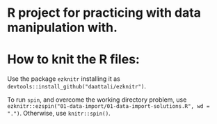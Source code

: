# R project for practicing with data manipulation with.

# How to knit the R files:

Use the package `ezknitr` installing it as `devtools::install_github("daattali/ezknitr")`.

To run `spin`, and overcome the working directory problem, use `ezknitr::ezspin("01-data-import/01-data-import-solutions.R", wd = ".")`. Otherwise, use  `knitr::spin()`.